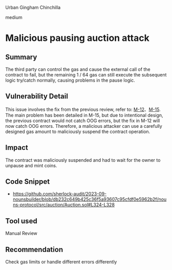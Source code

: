Urban Gingham Chinchilla

medium

# Malicious pausing auction attack

## Summary

The third party can control the gas and cause the external call of the contract to fail, but the remaining 1 / 64 gas can still execute the subsequent logic try/catch normally, causing problems in the pause logic.

## Vulnerability Detail

This issue involves the fix from the previous review, refer to: [M-12](https://code4rena.com/reports/2022-09-nouns-builder#m-12-try-catch-block-at-auction_createauction-will-only-catch-string-errors)、[M-15](https://code4rena.com/reports/2022-09-nouns-builder#m-15-malicious-pausing-the-contract).
The main problem has been detailed in M-15, but due to intentional design, the previous contract would not catch OOG errors, but the fix in M-12 will now catch OOG errors.
Therefore, a malicious attacker can use a carefully designed gas amount to maliciously suspend the contract operation.

## Impact

The contract was maliciously suspended and had to wait for the owner to unpause and mint coins.

## Code Snippet

- https://github.com/sherlock-audit/2023-09-nounsbuilder/blob/db232c649b425c36f5a93607c95cfdf0e5962b2f/nouns-protocol/src/auction/Auction.sol#L324-L328

## Tool used

Manual Review

## Recommendation

Check gas limits or handle different errors differently